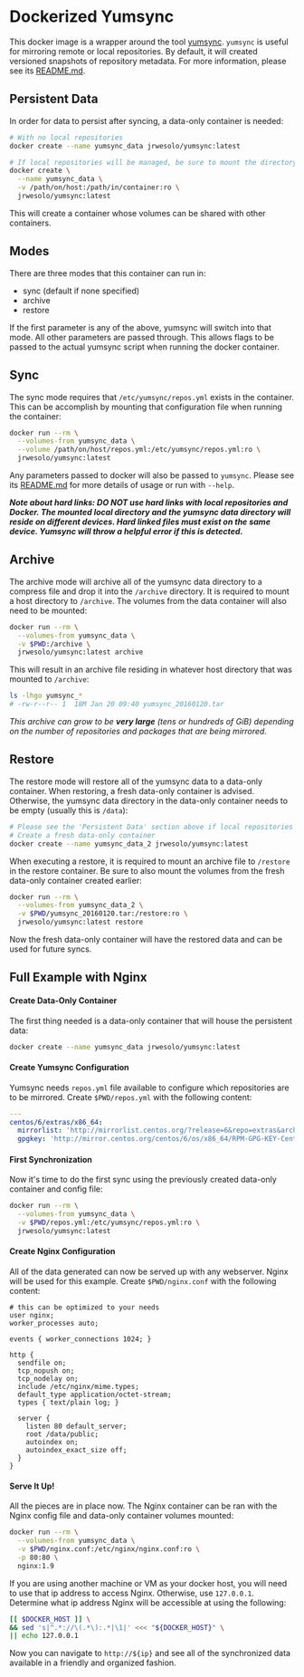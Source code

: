 # Dockerized Yumsync

This docker image is a wrapper around the tool [yumsync](https://github.com/jrwesolo/yumsync). `yumsync` is useful for mirroring remote or local repositories. By default, it will created versioned snapshots of repository metadata. For more information, please see its [README.md](https://github.com/jrwesolo/yumsync/blob/master/README.md).

Persistent Data
---------------

In order for data to persist after syncing, a data-only container is needed:

```bash
# With no local repositories
docker create --name yumsync_data jrwesolo/yumsync:latest

# If local repositories will be managed, be sure to mount the directory with the local packages
docker create \
  --name yumsync_data \
  -v /path/on/host:/path/in/container:ro \
  jrwesolo/yumsync:latest
```

This will create a container whose volumes can be shared with other containers.

Modes
-----

There are three modes that this container can run in:

- sync (default if none specified)
- archive
- restore

If the first parameter is any of the above, yumsync will switch into that mode. All other parameters are passed through. This allows flags to be passed to the actual yumsync script when running the docker container.

Sync
----

The sync mode requires that `/etc/yumsync/repos.yml` exists in the container. This can be accomplish by mounting that configuration file when running the container:

```bash
docker run --rm \
  --volumes-from yumsync_data \
  --volume /path/on/host/repos.yml:/etc/yumsync/repos.yml:ro \
  jrwesolo/yumsync:latest
```

Any parameters passed to docker will also be passed to `yumsync`. Please see its [README.md](https://github.com/jrwesolo/yumsync/blob/master/README.md) for more details of usage or run with `--help`.

**_Note about hard links: DO NOT use hard links with local repositories and Docker. The mounted local directory and the yumsync data directory will reside on different devices. Hard linked files must exist on the same device. Yumsync will throw a helpful error if this is detected._**

Archive
-------

The archive mode will archive all of the yumsync data directory to a compress file and drop it into the `/archive` directory. It is required to mount a host directory to `/archive`. The volumes from the data container will also need to be mounted:

```bash
docker run --rm \
  --volumes-from yumsync_data \
  -v $PWD:/archive \
  jrwesolo/yumsync:latest archive
```

This will result in an archive file residing in whatever host directory that was mounted to `/archive`:

```bash
ls -lhgo yumsync_*
# -rw-r--r-- 1  18M Jan 20 09:40 yumsync_20160120.tar
```

_This archive can grow to be **very large** (tens or hundreds of GiB) depending on the number of repositories and packages that are being mirrored._

Restore
-------

The restore mode will restore all of the yumsync data to a data-only container. When restoring, a fresh data-only container is advised. Otherwise, the yumsync data directory in the data-only container needs to be empty (usually this is `/data`):

```bash
# Please see the 'Persistent Data' section above if local repositories will be managed
# Create a fresh data-only container
docker create --name yumsync_data_2 jrwesolo/yumsync:latest
```

When executing a restore, it is required to mount an archive file to `/restore` in the restore container. Be sure to also mount the volumes from the fresh data-only container created earlier:

```bash
docker run --rm \
  --volumes-from yumsync_data_2 \
  -v $PWD/yumsync_20160120.tar:/restore:ro \
  jrwesolo/yumsync:latest restore
```

Now the fresh data-only container will have the restored data and can be used for future syncs.

Full Example with Nginx
-----------------------

#### Create Data-Only Container

The first thing needed is a data-only container that will house the persistent data:

```bash
docker create --name yumsync_data jrwesolo/yumsync:latest
```

#### Create Yumsync Configuration

Yumsync needs `repos.yml` file available to configure which repositories are to be mirrored. Create `$PWD/repos.yml` with the following content:

```yaml
---
centos/6/extras/x86_64:
  mirrorlist: 'http://mirrorlist.centos.org/?release=6&repo=extras&arch=x86_64'
  gpgkey: 'http://mirror.centos.org/centos/6/os/x86_64/RPM-GPG-KEY-CentOS-6'
```

#### First Synchronization

Now it's time to do the first sync using the previously created data-only container and config file:

```bash
docker run --rm \
  --volumes-from yumsync_data \
  -v $PWD/repos.yml:/etc/yumsync/repos.yml:ro \
  jrwesolo/yumsync:latest
```

#### Create Nginx Configuration

All of the data generated can now be served up with any webserver. Nginx will be used for this example. Create `$PWD/nginx.conf` with the following content:

```
# this can be optimized to your needs
user nginx;
worker_processes auto;

events { worker_connections 1024; }

http {
  sendfile on;
  tcp_nopush on;
  tcp_nodelay on;
  include /etc/nginx/mime.types;
  default_type application/octet-stream;
  types { text/plain log; }

  server {
    listen 80 default_server;
    root /data/public;
    autoindex on;
    autoindex_exact_size off;
  }
}
```

#### Serve It Up!

All the pieces are in place now. The Nginx container can be ran with the Nginx config file and data-only container volumes mounted:

```bash
docker run --rm \
  --volumes-from yumsync_data \
  -v $PWD/nginx.conf:/etc/nginx/nginx.conf:ro \
  -p 80:80 \
  nginx:1.9
```

If you are using another machine or VM as your docker host, you will need to use that ip address to access Nginx. Otherwise, use `127.0.0.1`. Determine what ip address Nginx will be accessible at using the following:

```bash
[[ $DOCKER_HOST ]] \
&& sed 's|^.*://\(.*\):.*|\1|' <<< "${DOCKER_HOST}" \
|| echo 127.0.0.1
```

Now you can navigate to `http://${ip}` and see all of the synchronized data available in a friendly and organized fashion.